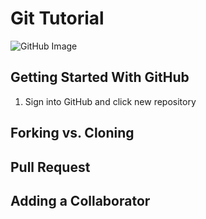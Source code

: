 # Git Tutorial
![GitHub Image](https://github.githubassets.com/images/modules/logos_page/GitHub-Logo.png)

## Getting Started With GitHub
1. Sign into GitHub and click new repository

## Forking vs. Cloning

## Pull Request

## Adding a Collaborator
